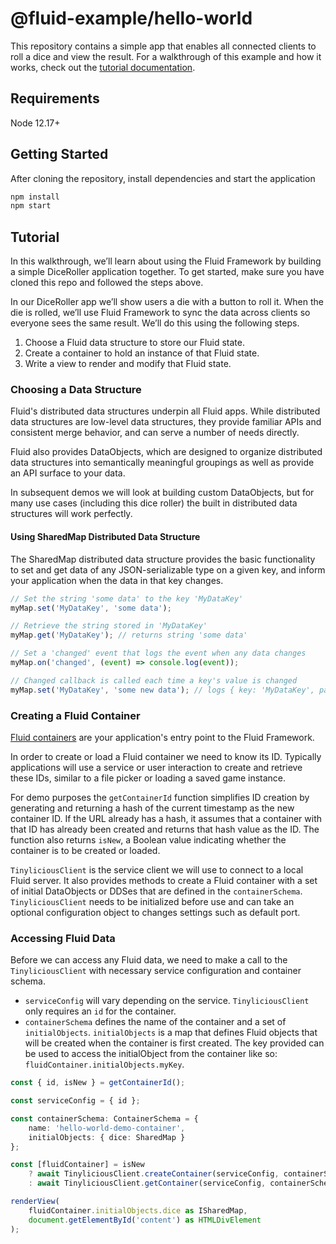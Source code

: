 # @fluid-example/hello-world

This repository contains a simple app that enables all connected clients to roll a dice and view the result. For a
walkthrough of this example and how it works, check out the [tutorial documentation](https://aka.ms/fluid/tutorial).

## Requirements

Node 12.17+

## Getting Started

After cloning the repository, install dependencies and start the application

```bash
npm install
npm start
```

## Tutorial

In this walkthrough, we’ll learn about using the Fluid Framework by building a simple DiceRoller application together.
To get started, make sure you have cloned this repo and followed the steps above.

In our DiceRoller app we’ll show users a die with a button to roll it. When the die is rolled, we’ll use Fluid Framework
to sync the data across clients so everyone sees the same result. We’ll do this using the following steps.

1. Choose a Fluid data structure to store our Fluid state.
2. Create a container to hold an instance of that Fluid state.
3. Write a view to render and modify that Fluid state.

### Choosing a Data Structure

Fluid's distributed data structures underpin all Fluid apps. While distributed data structures are low-level data
structures, they provide familiar APIs and consistent merge behavior, and can serve a number of needs directly.

Fluid also provides DataObjects, which are designed to organize distributed data structures into semantically meaningful
groupings as well as provide an API surface to your data.

In subsequent demos we will look at building custom DataObjects, but for many use cases (including this dice roller) the
built in distributed data structures will work perfectly.

#### Using SharedMap Distributed Data Structure

The SharedMap distributed data structure provides the basic functionality to set and get data of any JSON-serializable
type on a given key, and inform your application when the data in that key changes.


```ts
// Set the string 'some data' to the key 'MyDataKey'
myMap.set('MyDataKey', 'some data');

// Retrieve the string stored in 'MyDataKey'
myMap.get('MyDataKey'); // returns string 'some data'

// Set a 'changed' event that logs the event when any data changes
myMap.on('changed', (event) => console.log(event));

// Changed callback is called each time a key's value is changed
myMap.set('MyDataKey', 'some new data'); // logs { key: 'MyDataKey', path: '/', previousValue: 'some data' }
```

### Creating a Fluid Container

[Fluid containers](https://fluidframework.com/docs/glossary/#container) are your application's entry point to the Fluid
Framework.

In order to create or load a Fluid container we need to know its ID. Typically applications will use a service or user
interaction to create and retrieve these IDs, similar to a file picker or loading a saved game instance.

For demo purposes the `getContainerId` function simplifies ID creation by generating and returning a hash of the current
timestamp as the new container ID. If the URL already has a hash, it assumes that a container with that ID has already
been created and returns that hash value as the ID. The function also returns `isNew`, a Boolean value indicating
whether the container is to be created or loaded.

`TinyliciousClient` is the service client we will use to connect to a local Fluid server. It also provides methods to
create a Fluid container with a set of initial DataObjects or DDSes that are defined in the `containerSchema`.
`TinyliciousClient` needs to be initialized before use and can take an optional configuration object to changes settings
such as default port.

### Accessing Fluid Data

Before we can access any Fluid data, we need to make a call to the `TinyliciousClient` with necessary service
configuration and container schema.

- `serviceConfig` will vary depending on the service. `TinyliciousClient` only requires an `id` for the container.
- `containerSchema` defines the name of the container and a set of `initialObjects`. `initialObjects` is a map that
  defines Fluid objects that will be created when the container is first created. The key provided can be used to access
  the initialObject from the container like so: `fluidContainer.initialObjects.myKey`.

```ts
const { id, isNew } = getContainerId();

const serviceConfig = { id };

const containerSchema: ContainerSchema = {
    name: 'hello-world-demo-container',
    initialObjects: { dice: SharedMap }
};

const [fluidContainer] = isNew
    ? await TinyliciousClient.createContainer(serviceConfig, containerSchema)
    : await TinyliciousClient.getContainer(serviceConfig, containerSchema);

renderView(
    fluidContainer.initialObjects.dice as ISharedMap,
    document.getElementById('content') as HTMLDivElement
);
```
